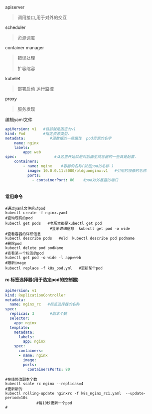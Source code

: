 apiserver  

> 调用接口,用于对外的交互

scheduler 

> 资源调度

container manager

>   错误处理
>
> 扩容缩容

kubelet 
> 部署启动
> 运行监控

proxy

> 服务发现

编辑yaml文件

```yaml 
apiVersion: v1   #目前就是固定为v1
kind: Pod        #指定资源类型.
metadata:           #源数据的一些属性  pod资源的名字
	name: nginx
	labels:
		app: web
spec:                 #从这里开始就是对后面生成容器的一些真是配置.
	containers:
		- name: nginx    #容器的名称(就是pod的名称 )
		  image: 10.0.0.11:5000/oldguonginx:v1   #引用的镜像的名称
		  ports:
		  	- containerPort: 80    #pod对外暴露的端口
		  	
```

#### 常用命令

```shell
#通过yaml文件启动pod
kubectl create -f nginx.yaml
#查询现有的pod
kubectl get pods   #老版本都是kubectl get pod 
					#显示详细信息  kubectl get pod -o wide
#查看容器的详细信息
kubectl describe pods   #old  kubectl describe pod podname
#删除pod
kubectl delete pod podName
#查看某一个标签的pod
kubectl get pod -o wide -l app=web
#跟新image
kubectl replace -f k8s_pod.yml   #更新某个pod

```



#### rc    标签选择器(用于选定pod的控制器)

```yaml
apiVersion: v1
kind: ReplicationController
metadata:
  name: nginx_rc   #标签选择器的名称
spec:
  replicas: 3       #副本个数
  selector:
    app: nginx
  template:
    metadata:
      labels:
        app: nginx
    spec:
      containers:
      - name: nginx
        image: 
        ports:
          containersPorts: 80 
```

```shell
#在线修改副本个数
kubectl scale rc nginx --replicas=4
#更新新的
kubectl rolling-update nginxrc -f k8s_nginx_rc1.yaml  --update-period=10s
              #每10秒更新一个pod
#
```

















